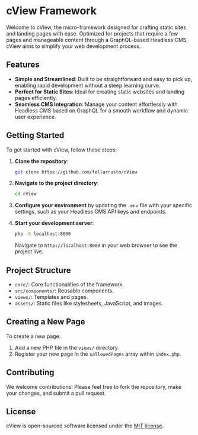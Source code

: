 # cView Framework

Welcome to cView, the micro-framework designed for crafting static sites and landing pages with ease. Optimized for projects that require a few pages and manageable content through a GraphQL-based Headless CMS, cView aims to simplify your web development process.

## Features

- **Simple and Streamlined**: Built to be straightforward and easy to pick up, enabling rapid development without a steep learning curve.
- **Perfect for Static Sites**: Ideal for creating static websites and landing pages efficiently.
- **Seamless CMS Integration**: Manage your content effortlessly with Headless CMS based on GraphQL for a smooth workflow and dynamic user experience.

## Getting Started

To get started with cView, follow these steps:

1. **Clone the repository**:

   ```bash
   git clone https://github.com/fellarrusto/cView
   ```

2. **Navigate to the project directory**:

   ```bash
   cd cView
   ```
5. **Configure your environment** by updating the `.env` file with your specific settings, such as your Headless CMS API keys and endpoints.

6. **Start your development server**:

   ```bash
   php -S localhost:8000
   ```

   Navigate to `http://localhost:8000` in your web browser to see the project live.

## Project Structure

- `core/`: Core functionalities of the framework.
- `src/components/`: Reusable components.
- `views/`: Templates and pages.
- `assets/`: Static files like stylesheets, JavaScript, and images.

## Creating a New Page

To create a new page:

1. Add a new PHP file in the `views/` directory.
2. Register your new page in the `$allowedPages` array within `index.php`.

## Contributing

We welcome contributions! Please feel free to fork the repository, make your changes, and submit a pull request.

## License

cView is open-sourced software licensed under the [MIT license](LICENSE).